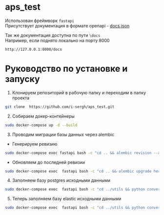 # aps_test


Использован фреймворк ```fastapi``` <br>
Присутствует документация в формате openapi - <a href="https://github.com/i-sergh/aps_test/blob/master/docs.json">docs.json</a>

Так же документация доступна по пути ```\docs```<br>
Например, если поднято локально на порту 8000
```
http://127.0.0.1:8000/docs
```

# Руководство по установке и запуску

1. Клонируем репозиторий в рабочую папку и переходим в папку проекта
```bash
git clone  https://github.com/i-sergh/aps_test.git
```
2. Собираем докер-контейнеры 
```bash
sudo docker-compose up -d --build
```
3. Проводим миграции базы данных через alembic
* Генерируем ревизию 
```bash
sudo docker-compose exec fastapi bash -c "cd .. && alembic revision --autogenerate " 
```
* Обновляем до последней ревизии
```bash
sudo docker-compose exec  fastapi bash -c "cd .. && alembic upgrade head"
```
4. Заполняем базу postgres исходными данными
```bash
sudo docker-compose exec  fastapi bash -c "cd ../utils && python converter_postgres.py"
```
5. Теперь заполняем базу elastic исходными данными
```bash
sudo docker-compose exec  fastapi bash -c "cd ../utils && python converter_elastic.py"
```




